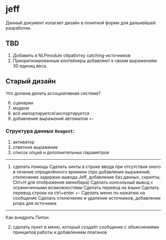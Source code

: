 # jeff

Данный документ излагает дизайн в понятной форме для дальнейшей разработки.

## TBD

1. Добавить в NLPmodule обработку catching-источников
2. Приоритизированные контейнеры добавляют к своим выражениям 30 единиц веса.

## Старый дизайн

Что должна делать ассоциативная система?

6. сценарии
7. модели
8. всё импортируется/экспортируется
11. добавление выражений автоматом +-
    
### Структура данных `Reagent`:
1. активатор
2. ответное выражение
3. список опций и дополнительных параметров
------------------------

1. сделать помощь
Сделать хинты в строке ввода при отсутствии оного в течение определённого времени (про добавление выражений, отключение задержки вывода Jeff, добавление баз данных, скрипты, Ctrl+H для отображения менюбара)
Сделать консольный вывод с ограниченными возможностями
Сделать перевод на языки
Сделать перевод строки на ctrl+enter +-
Сделать меню по нажатию на сообщение
Сделать отключение и удаление источников, добавление props для источника

________________________

Как внедрить Питон:

2. сделать пункт в меню, который создаёт сообщение с объяснениями принципов работы и добавлением плагинов
